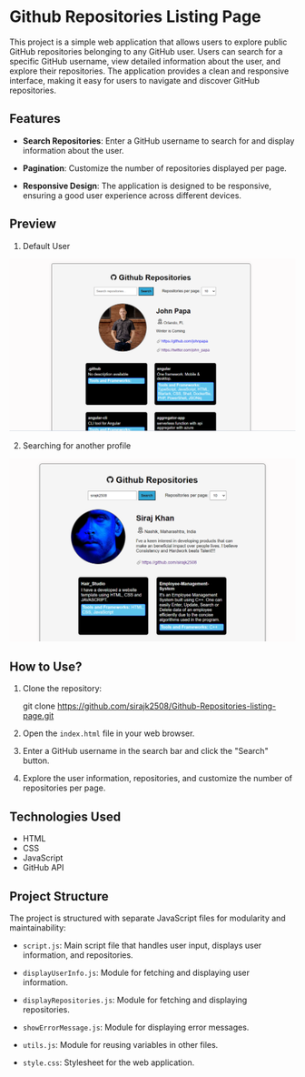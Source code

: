 # Github Repositories Listing Page

This project is a simple web application that allows users to explore public GitHub repositories belonging to any GitHub user. Users can search for a specific GitHub username, view detailed information about the user, and explore their repositories. The application provides a clean and responsive interface, making it easy for users to navigate and discover GitHub repositories.

## Features

- **Search Repositories**: Enter a GitHub username to search for and display information about the user.

- **Pagination**: Customize the number of repositories displayed per page.

- **Responsive Design**: The application is designed to be responsive, ensuring a good user experience across different devices.

## Preview
1.	Default User
   
 ![Project Preview](./github1.png)
 
2.	Searching for another profile
   
![Project Preview](./github2.png)
 
## How to Use?

1. Clone the repository:

   git clone https://github.com/sirajk2508/Github-Repositories-listing-page.git

2. Open the `index.html` file in your web browser.

3. Enter a GitHub username in the search bar and click the "Search" button.

4. Explore the user information, repositories, and customize the number of repositories per page.

## Technologies Used

- HTML
- CSS
- JavaScript
- GitHub API

## Project Structure

The project is structured with separate JavaScript files for modularity and maintainability:

- `script.js`: Main script file that handles user input, displays user information, and repositories.

- `displayUserInfo.js`: Module for fetching and displaying user information.

- `displayRepositories.js`: Module for fetching and displaying repositories.

- `showErrorMessage.js`: Module for displaying error messages.

- `utils.js`: Module for reusing variables in other files.

- `style.css`: Stylesheet for the web application.
